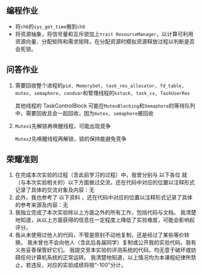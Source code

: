 ## 编程作业

* 将`ch6`的`sys_get_time`搬到`ch8`
* 将资源抽象，将信号量和互斥锁加上`trait ResourceManager`，以计算可利用资源向量、分配矩阵和需求矩阵，在分配资源时模拟资源释放过程以判断是否会死锁。



## 问答作业

1. 需要回收整个进程的`pid, MemorySet, task_res_allocator, fd_table, mutex, semaphore, condvar`和管理线程的`kstack, task_cx, TaskUserRes`

   其他线程的 TaskControlBlock 可能在`MutexBlocking`和`Semaphore`的等待队列中，需要回收且会一起回收，因为`mutex, semaphore`被回收

2. `Mutex1`先解锁再唤醒线程，可能出现竞争

   `Mutex2`先唤醒线程再解锁，锁的保持能避免竞争



## 荣耀准则

1. 在完成本次实验的过程（含此前学习的过程）中，我曾分别与 以下各位 就（与本次实验相关的）以下方面做过交流，还在代码中对应的位置以注释形式记录了具体的交流对象及内容：无
2. 此外，我也参考了 以下资料 ，还在代码中对应的位置以注释形式记录了具体的参考来源及内容：无
3. 我独立完成了本次实验除以上方面之外的所有工作，包括代码与文档。 我清楚地知道，从以上方面获得的信息在一定程度上降低了实验难度，可能会影响起评分。
4. 我从未使用过他人的代码，不管是原封不动地复制，还是经过了某些等价转换。 我未曾也不会向他人（含此后各届同学）复制或公开我的实验代码，我有义务妥善保管好它们。 我提交至本实验的评测系统的代码，均无意于破坏或妨碍任何计算机系统的正常运转。 我清楚地知道，以上情况均为本课程纪律所禁止，若违反，对应的实验成绩将按“-100”分计。